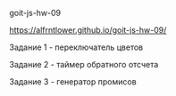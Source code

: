 goit-js-hw-09

https://alfrntlower.github.io/goit-js-hw-09/

Задание 1 - переключатель цветов

Задание 2 - таймер обратного отсчета

Задание 3 - генератор промисов
